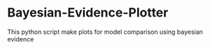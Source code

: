 # Bayesian-Evidence-Plotter
This python script make plots for model comparison using bayesian evidence
